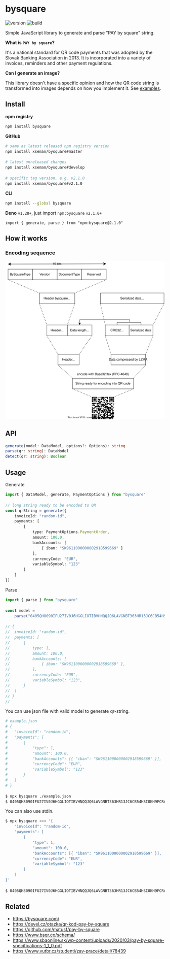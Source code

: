 # bysquare

![version][version] ![build][build]

Simple JavaScript library to generate and parse "PAY by square" string.

**What is `PAY by square`?**

It's a national standard for QR code payments that was adopted by the Slovak
Banking Association in 2013. It is incorporated into a variety of invoices,
reminders and other payment regulations.

**Can I generate an image?**

This library doesn't have a specific opinion and how the QR code string is
transformed into images depends on how you implement it. See
[examples](examples).

## Install

**npm registry**

```sh
npm install bysquare
```

**GitHub**

```sh
# same as latest released npm registry version
npm install xseman/bysquare#master

# latest unreleased changes
npm install xseman/bysquare#develop

# specific tag version, e.g. v2.1.0
npm install xseman/bysquare#v2.1.0
```

**CLI**

```sh
npm install --global bysquare
```

**Deno** `v1.28+`, just import `npm:bysquare` `v2.1.0+`

```
import { generate, parse } from "npm:bysquare@2.1.0"
```

## How it works

### Encoding sequence

![logic](./docs/uml/logic.svg)

## API

```ts
generate(model: DataModel, options?: Options): string
parse(qr: string): DataModel
detect(qr: string): Boolean
```

## Usage

Generate

```ts
import { DataModel, generate, PaymentOptions } from "bysquare"

// long string ready to be encoded to QR
const qrString = generate({
	invoiceId: "random-id",
	payments: [
		{
			type: PaymentOptions.PaymentOrder,
			amount: 100.0,
			bankAccounts: [
				{ iban: "SK9611000000002918599669" }
			],
			currencyCode: "EUR",
			variableSymbol: "123"
		}
	]
})
```

Parse

```ts
import { parse } from "bysquare"

const model =
	parse("0405QH8090IFU27IV0J6HGGLIOTIBVHNQQJQ6LAVGNBT363HR13JC6CB54HSI0KH9FCRASHNQBSKAQD2LJ4AU400UVKDNDPFRKLOBEVVVU0QJ000")

// {
// 	invoiceId: "random-id",
// 	payments: [
// 		{
// 			type: 1,
// 			amount: 100.0,
// 			bankAccounts: [
// 				{ iban: "SK9611000000002918599669" },
// 			],
// 			currencyCode: "EUR",
// 			variableSymbol: "123",
// 		}
// 	]
// }
//
```

You can use json file with valid model to generate qr-string.

```sh
# example.json
# {
# 	"invoiceId": "random-id",
# 	"payments": [
# 		{
# 			"type": 1,
# 			"amount": 100.0,
# 			"bankAccounts": [{ "iban": "SK9611000000002918599669" }],
# 			"currencyCode": "EUR",
# 			"variableSymbol": "123"
# 		}
# 	]
# }

$ npx bysquare ./example.json
$ 0405QH8090IFU27IV0J6HGGLIOTIBVHNQQJQ6LAVGNBT363HR13JC6CB54HSI0KH9FCRASHNQBSKAQD2LJ4AU400UVKDNDPFRKLOBEVVVU0QJ000
```

You can also use stdin.

```sh
$ npx bysquare <<< '{
    "invoiceId": "random-id",
    "payments": [
        {
            "type": 1,
            "amount": 100.0,
            "bankAccounts": [{ "iban": "SK9611000000002918599669" }],
            "currencyCode": "EUR",
            "variableSymbol": "123"
        }
    ]
}'

$ 0405QH8090IFU27IV0J6HGGLIOTIBVHNQQJQ6LAVGNBT363HR13JC6CB54HSI0KH9FCRASHNQBSKAQD2LJ4AU400UVKDNDPFRKLOBEVVVU0QJ000
```

## Related

- <https://bysquare.com/>
- <https://devel.cz/otazka/qr-kod-pay-by-square>
- <https://github.com/matusf/pay-by-square>
- <https://www.bsqr.co/schema/>
- <https://www.sbaonline.sk/wp-content/uploads/2020/03/pay-by-square-specifications-1_1_0.pdf>
- <https://www.vutbr.cz/studenti/zav-prace/detail/78439>

<!--
Versioning
----------

https://github.com/dherges/npm-version-git-flow

- Stash unfinished work
- Run `npm test`
- Run `npm version <patch, minor, major>`
- Commit and push
- Follow git-flow instructions
- Checkout to master
- Build artefacts
- Push commits and tag, git push && git push --tags
- Validate with `npm publish --dry-run`
- Publish to npm, `npm publish`
-->

[build]: https://img.shields.io/github/actions/workflow/status/xseman/bysquare/tests.yml
[version]: https://img.shields.io/npm/v/bysquare
